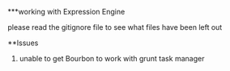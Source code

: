 ***working with Expression Engine

please read the gitignore file to see what files have been left out


**Issues
1. unable to get Bourbon to work with grunt task manager
